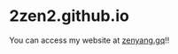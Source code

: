 2zen2.github.io
===============

You can access my website at <a href="www.zenyang.gq">zenyang.gq</a>!!

